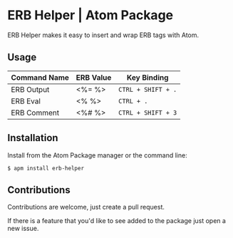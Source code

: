 # ERB Helper | Atom Package

ERB Helper makes it easy to insert and wrap ERB tags with Atom.

## Usage

| Command Name | ERB Value | Key Binding            |
|--------------|-----------|------------------------|
| ERB Output   | <%=  %>   | ```CTRL + SHIFT + .``` |
| ERB Eval     | <%  %>    | ```CTRL + .```         |
| ERB Comment  | <%#  %>   | ```CTRL + SHIFT + 3``` |

## Installation

Install from the Atom Package manager or the command line:


```$ apm install erb-helper```

## Contributions

Contributions are welcome, just create a pull request.

If there is a feature that you'd like to see added to the package
just open a new issue.
